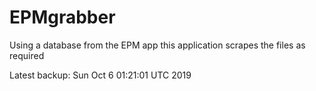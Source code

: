 # EPMgrabber
Using a database from the EPM app this application scrapes the files as required


Latest backup: Sun Oct 6 01:21:01 UTC 2019
